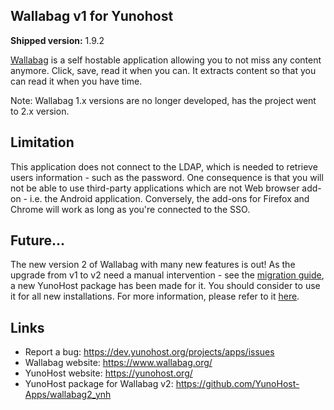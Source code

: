 Wallabag v1 for Yunohost
------------------------

**Shipped version:** 1.9.2

[Wallabag](https://www.wallabag.org/) is a self hostable application allowing
you to not miss any content anymore. Click, save, read it when you can. It
extracts content so that you can read it when you have time.

Note: Wallabag 1.x versions are no longer developed, has the project went to 2.x version.

## Limitation

This application does not connect to the LDAP, which is needed to retrieve
users information - such as the password. One consequence is that you will
not be able to use third-party applications which are not Web browser add-on -
i.e. the Android application. Conversely, the add-ons for Firefox and Chrome
will work as long as you're connected to the SSO.

## Future...

The new version 2 of Wallabag with many new features is out!
As the upgrade from v1 to v2 need a manual intervention - see the
[migration guide](http://doc.wallabag.org/en/master/user/migration.html),
a new YunoHost package has been made for it. You should consider to use it for
all new installations. For more information, please refer to it
[here](https://github.com/YunoHost-Apps/wallabag2_ynh).

## Links

 * Report a bug: https://dev.yunohost.org/projects/apps/issues
 * Wallabag website: https://www.wallabag.org/
 * YunoHost website: https://yunohost.org/
 * YunoHost package for Wallabag v2: https://github.com/YunoHost-Apps/wallabag2_ynh
